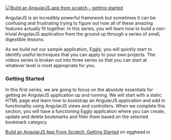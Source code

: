 <a href="https://egghead.io/series/angularjs-app-from-scratch-getting-started">![Build an AngularJS app from scratch - getting started](https://d2eip9sf3oo6c2.cloudfront.net/series/covers/000/000/006/full/egghead-angular-build-an-app-tutorial-lesson.png?1406647849)</a>

AngularJS is an incredibly powerful framework but sometimes it can be confusing and frustrating trying to figure out how all of these amazing features actually fit together. In this series, you will learn how to build a non-trivial AngularJS application from the ground up through a series of small, digestible lessons.

As we build out our sample application, Eggly, you will quickly start to identify useful techniques that you can apply to your own projects. The videos series is broken out into three series so that you can start at whatever level is most appropriate for you.

### Getting Started
In this first series, we are going to focus on the absolute essentials for getting an AngularJS application up and running. We will start with a static HTML page and learn how to bootstrap an AngularJS application and add in functionality using AngularJS views and controllers. When we complete this section, you will have a functioning Eggly application where you can create, update and delete bookmarks and filter them based on the selected bookmark category.

[Build an AngularJS App From Scratch: Getting Started](https://egghead.io/series/angularjs-app-from-scratch-getting-started) on egghead.io

